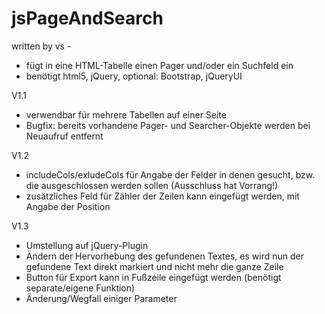 # jsPageAndSearch
written by vs - 
- fügt in eine HTML-Tabelle einen Pager und/oder ein Suchfeld ein
- benötigt html5, jQuery, optional: Bootstrap, jQueryUI

V1.1
- verwendbar für mehrere Tabellen auf einer Seite
- Bugfix: bereits vorhandene Pager- und Searcher-Objekte werden bei Neuaufruf entfernt

V1.2
- includeCols/exludeCols für Angabe der Felder in denen gesucht, bzw. die ausgeschlossen werden sollen (Ausschluss hat Vorrang!)
- zusätzliches Feld für Zähler der Zeilen kann eingefügt werden, mit Angabe der Position

V1.3
- Umstellung auf jQuery-Plugin
- Ändern der Hervorhebung des gefundenen Textes, es wird nun der gefundene Text direkt markiert und nicht mehr die ganze Zeile
- Button für Export kann in Fußzeile eingefügt werden (benötigt separate/eigene Funktion)
- Änderung/Wegfall einiger Parameter
